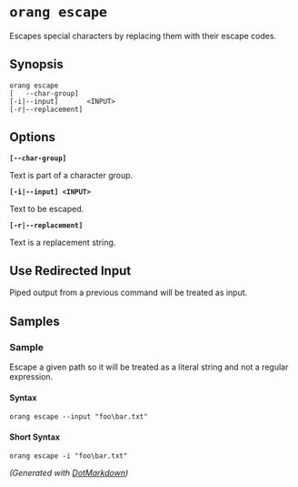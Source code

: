 ﻿# `orang escape`

Escapes special characters by replacing them with their escape codes\.

## Synopsis

```
orang escape
[   --char-group]
[-i|--input]       <INPUT>
[-r|--replacement]
```

## Options

**`[--char-group]`**

Text is part of a character group\.

**`[-i|--input] <INPUT>`**

Text to be escaped\.

**`[-r|--replacement]`**

Text is a replacement string\.

## Use Redirected Input

Piped output from a previous command will be treated as input.

## Samples

### Sample

Escape a given path so it will be treated as a literal string and not a regular expression.

#### Syntax

```
orang escape --input "foo\bar.txt"
```

#### Short Syntax

```
orang escape -i "foo\bar.txt"
```

*\(Generated with [DotMarkdown](http://github.com/JosefPihrt/DotMarkdown)\)*